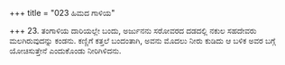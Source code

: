 +++
title = "023 ಹಿಮದ ಗಾಳಿಯ"

+++
23. ತಂಗಾಳಿಯ ದಾರಿಯಲ್ಲೇ ಬಂದು, ಅರ್ಜುನನು ಸರೋವರದ ದಡದಲ್ಲಿ ನಕುಲ ಸಹದೇವರು ಮಲಗಿರುವುದನ್ನು ಕಂಡನು. ಕಣ್ಣಿಗೆ ಕತ್ತಲೆ ಬಂದಂತಾಗಿ, ಅವನು ಮೊದಲು ನೀರು ಕುಡಿದು ಆ ಬಳಿಕ ಅವರ ಬಗ್ಗೆ ಯೋಚಿಸುತ್ತೇನೆ ಎಂದುಕೊಂಡು ನೀರಿಗಿಳಿದನು.